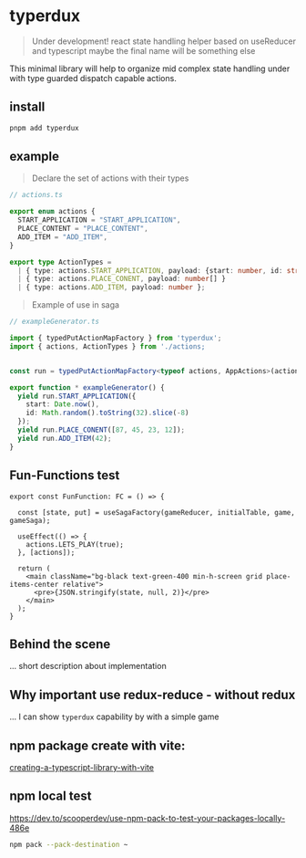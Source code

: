 # typerdux
> Under development!
react state handling helper based on useReducer and typescript
> maybe the final name will be something else

This minimal library will help to organize mid complex state handling under with type guarded dispatch capable actions.

## install

```sh
pnpm add typerdux
```

## example

> Declare the set of actions with their types
```ts
// actions.ts

export enum actions {
  START_APPLICATION = "START_APPLICATION",
  PLACE_CONTENT = "PLACE_CONTENT",
  ADD_ITEM = "ADD_ITEM",
}

export type ActionTypes =
  | { type: actions.START_APPLICATION, payload: {start: number, id: string } }
  | { type: actions.PLACE_CONENT, payload: number[] }
  | { type: actions.ADD_ITEM, payload: number };
```

> Example of use in saga
```ts
// exampleGenerator.ts

import { typedPutActionMapFactory } from 'typerdux';
import { actions, ActionTypes } from './actions;


const run = typedPutActionMapFactory<typeof actions, AppActions>(actions);

export function * exampleGenerator() {
  yield run.START_APPLICATION({
    start: Date.now(), 
    id: Math.random().toString(32).slice(-8)
  });
  yield run.PLACE_CONENT([87, 45, 23, 12]);
  yield run.ADD_ITEM(42);
}
```

## Fun-Functions test 

```tsx
export const FunFunction: FC = () => {

  const [state, put] = useSagaFactory(gameReducer, initialTable, game, gameSaga);

  useEffect(() => {
    actions.LETS_PLAY(true);
  }, [actions]);

  return (
    <main className="bg-black text-green-400 min-h-screen grid place-items-center relative">
      <pre>{JSON.stringify(state, null, 2)}</pre>
    </main>
  );
}
```

## Behind the scene

... short description about implementation

## Why important use redux-reduce - without redux

... I can show `typerdux` capability by with a simple game

## npm package create with vite: 
[creating-a-typescript-library-with-vite](https://onderonur.netlify.app/blog/creating-a-typescript-library-with-vite/)

## npm local test

https://dev.to/scooperdev/use-npm-pack-to-test-your-packages-locally-486e

```sh
npm pack --pack-destination ~
```